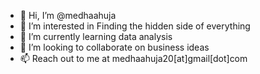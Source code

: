 - 👋 Hi, I’m @medhaahuja
- 👀 I’m interested in Finding the hidden side of everything 
- 🌱 I’m currently learning data analysis
- 💞️ I’m looking to collaborate on business ideas
- 📫 Reach out to me at medhaahuja20[at]gmail[dot]com

<!---
medhaahuja/medhaahuja is a ✨ special ✨ repository because its `README.md` (this file) appears on your GitHub profile.
You can click the Preview link to take a look at your changes.
--->
